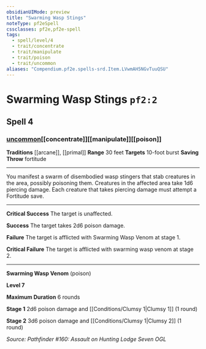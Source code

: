 ```yaml
---
obsidianUIMode: preview
title: "Swarming Wasp Stings"
noteType: pf2eSpell
cssclasses: pf2e,pf2e-spell
tags:
  - spell/level/4
  - trait/concentrate
  - trait/manipulate
  - trait/poison
  - trait/uncommon
aliases: "Compendium.pf2e.spells-srd.Item.LVwmAH5NGvTuuQSU" 
---
```

# Swarming Wasp Stings  `pf2:2`  
## Spell 4
### [uncommon](uncommon "Uncommon Rarity Trait")[[concentrate]][[manipulate]][[poison]]
**Traditions** [[arcane]], [[primal]]
**Range** 30 feet
**Targets** 10-foot burst
**Saving Throw**  fortitude
* * * 
You manifest a swarm of disembodied wasp stingers that stab creatures in the area, possibly poisoning them. Creatures in the affected area take 1d6 piercing damage. Each creature that takes piercing damage must attempt a Fortitude save.

* * *

**Critical Success** The target is unaffected.

**Success** The target takes 2d6 poison damage.

**Failure** The target is afflicted with Swarming Wasp Venom at stage 1.

**Critical Failure** The target is afflicted with swarming wasp venom at stage 2.

* * *

**Swarming Wasp Venom** (poison)

**Level 7**

**Maximum Duration** 6 rounds

**Stage 1** 2d6 poison damage and [[Conditions/Clumsy 1|Clumsy 1]] (1 round)

**Stage 2** 3d6 poison damage and [[Conditions/Clumsy 1|Clumsy 2]] (1 round)

*Source: Pathfinder #160: Assault on Hunting Lodge Seven*
*OGL*